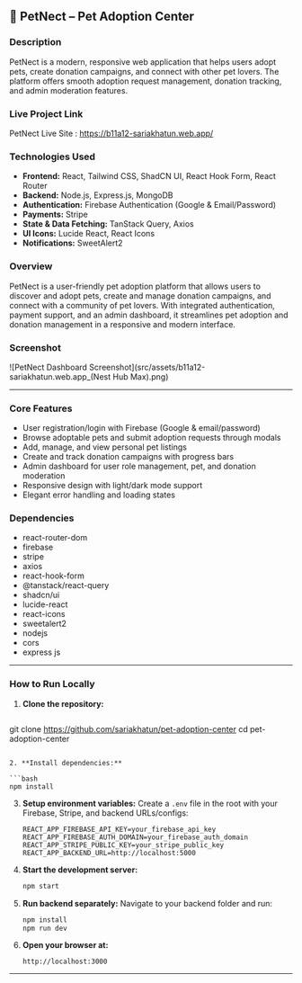 
## 🐾 PetNect – Pet Adoption Center

### Description

PetNect is a modern, responsive web application that helps users adopt pets, create donation campaigns, and connect with other pet lovers. The platform offers smooth adoption request management, donation tracking, and admin moderation features.

### Live Project Link

PetNect Live Site : https://b11a12-sariakhatun.web.app/

### Technologies Used

* **Frontend:** React, Tailwind CSS, ShadCN UI, React Hook Form, React Router
* **Backend:** Node.js, Express.js, MongoDB
* **Authentication:** Firebase Authentication (Google & Email/Password)
* **Payments:** Stripe
* **State & Data Fetching:** TanStack Query, Axios
* **UI Icons:** Lucide React, React Icons
* **Notifications:** SweetAlert2



### Overview
PetNect is a user-friendly pet adoption platform that allows users to discover and adopt pets, create and manage donation campaigns, and connect with a community of pet lovers. With integrated authentication, payment support, and an admin dashboard, it streamlines pet adoption and donation management in a responsive and modern interface.

### Screenshot


![PetNect Dashboard Screenshot](src/assets/b11a12-sariakhatun.web.app_(Nest Hub Max).png)



---

### Core Features

* User registration/login with Firebase (Google & email/password)
* Browse adoptable pets and submit adoption requests through modals
* Add, manage, and view personal pet listings
* Create and track donation campaigns with progress bars
* Admin dashboard for user role management, pet, and donation moderation
* Responsive design with light/dark mode support
* Elegant error handling and loading states

### Dependencies

* react-router-dom
* firebase
* stripe
* axios
* react-hook-form
* @tanstack/react-query
* shadcn/ui
* lucide-react
* react-icons
* sweetalert2
* nodejs
* cors
* express js

---

### How to Run Locally

1. **Clone the repository:**

   ```bash
  git clone https://github.com/sariakhatun/pet-adoption-center
   cd pet-adoption-center
   ```

2. **Install dependencies:**

   ```bash
   npm install
   ```

3. **Setup environment variables:**
   Create a `.env` file in the root with your Firebase, Stripe, and backend URLs/configs:

   ```
   REACT_APP_FIREBASE_API_KEY=your_firebase_api_key
   REACT_APP_FIREBASE_AUTH_DOMAIN=your_firebase_auth_domain
   REACT_APP_STRIPE_PUBLIC_KEY=your_stripe_public_key
   REACT_APP_BACKEND_URL=http://localhost:5000
   ```

4. **Start the development server:**

   ```bash
   npm start
   ```

5. **Run backend separately:**
   Navigate to your backend folder and run:

   ```bash
   npm install
   npm run dev
   ```

6. **Open your browser at:**

   ```
   http://localhost:3000
   ```

---

